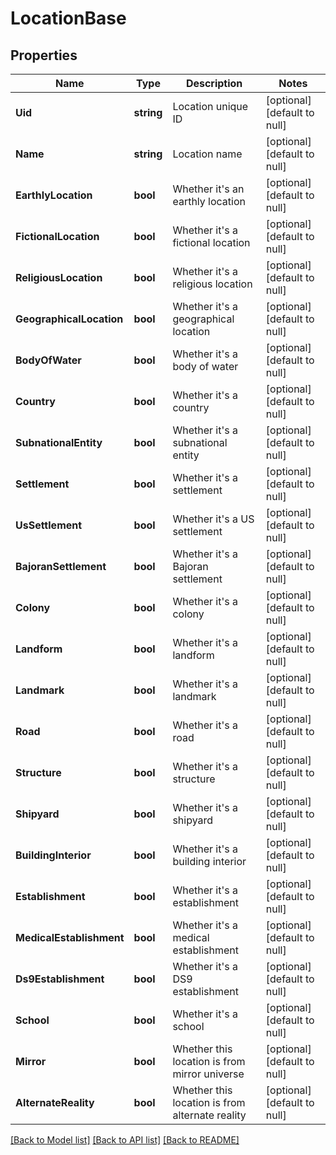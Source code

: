 # LocationBase

## Properties
Name | Type | Description | Notes
------------ | ------------- | ------------- | -------------
**Uid** | **string** | Location unique ID | [optional] [default to null]
**Name** | **string** | Location name | [optional] [default to null]
**EarthlyLocation** | **bool** | Whether it&#39;s an earthly location | [optional] [default to null]
**FictionalLocation** | **bool** | Whether it&#39;s a fictional location | [optional] [default to null]
**ReligiousLocation** | **bool** | Whether it&#39;s a religious location | [optional] [default to null]
**GeographicalLocation** | **bool** | Whether it&#39;s a geographical location | [optional] [default to null]
**BodyOfWater** | **bool** | Whether it&#39;s a body of water | [optional] [default to null]
**Country** | **bool** | Whether it&#39;s a country | [optional] [default to null]
**SubnationalEntity** | **bool** | Whether it&#39;s a subnational entity | [optional] [default to null]
**Settlement** | **bool** | Whether it&#39;s a settlement | [optional] [default to null]
**UsSettlement** | **bool** | Whether it&#39;s a US settlement | [optional] [default to null]
**BajoranSettlement** | **bool** | Whether it&#39;s a Bajoran settlement | [optional] [default to null]
**Colony** | **bool** | Whether it&#39;s a colony | [optional] [default to null]
**Landform** | **bool** | Whether it&#39;s a landform | [optional] [default to null]
**Landmark** | **bool** | Whether it&#39;s a landmark | [optional] [default to null]
**Road** | **bool** | Whether it&#39;s a road | [optional] [default to null]
**Structure** | **bool** | Whether it&#39;s a structure | [optional] [default to null]
**Shipyard** | **bool** | Whether it&#39;s a shipyard | [optional] [default to null]
**BuildingInterior** | **bool** | Whether it&#39;s a building interior | [optional] [default to null]
**Establishment** | **bool** | Whether it&#39;s a establishment | [optional] [default to null]
**MedicalEstablishment** | **bool** | Whether it&#39;s a medical establishment | [optional] [default to null]
**Ds9Establishment** | **bool** | Whether it&#39;s a DS9 establishment | [optional] [default to null]
**School** | **bool** | Whether it&#39;s a school | [optional] [default to null]
**Mirror** | **bool** | Whether this location is from mirror universe | [optional] [default to null]
**AlternateReality** | **bool** | Whether this location is from alternate reality | [optional] [default to null]

[[Back to Model list]](../README.md#documentation-for-models) [[Back to API list]](../README.md#documentation-for-api-endpoints) [[Back to README]](../README.md)


